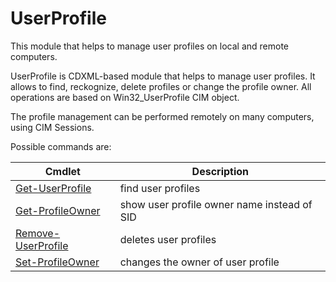 # UserProfile

This module that helps to manage user profiles on local and remote computers.

UserProfile is CDXML-based module that helps to manage user profiles.  It allows to find, reckognize,
delete profiles or change the profile owner.  All operations are based on Win32_UserProfile CIM object.

The profile management can be performed remotely on many computers, using CIM Sessions.

Possible commands are:

|Cmdlet            |Description                                 |
|------------------|--------------------------------------------|
|[Get-UserProfile](docs/Get-UserProfile.md)   |find user profiles                          |
|[Get-ProfileOwner](docs/Get-ProfileOwner.md)  |show user profile owner name instead of SID |
|[Remove-UserProfile](docs/Remove-UserProfile.md)|deletes user profiles                       |
|[Set-ProfileOwner](docs/Set-ProfileOwner.md)  |changes the owner of user profile           |
